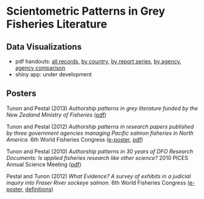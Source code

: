 # Scientometric Patterns in Grey Fisheries Literature


## Data Visualizations

* pdf handouts: [all records](http://solv.ca/GreyFish/Analyses/GreyFish_ExploratoryPlots_AllRecords.pdf),
[by country](http://solv.ca/GreyFish/Analyses/GreyFish_ExploratoryPlots_ByCountry.pdf),
[by report series](http://solv.ca/GreyFish/Analyses/GreyFish_ExploratoryPlots_ByReportType.pdf),
[by agency](http://solv.ca/GreyFish/Analyses/GreyFish_ExploratoryPlots_ByAgency.pdf),
[agency comparison](http://solv.ca/GreyFish/Analyses/GreyFish_ExploratoryPlots_AgencyComparisons.pdf)
* shiny app: under development


## Posters

Tunon and Pestal (2013) *Authorship patterns in grey literature 
funded by the New Zealand Ministry of 
Fisheries* ([pdf](http://solv.ca/GreyFish/Analyses/Tunon&Pestal_AuthorshipPatterns_NZ2013.pdf))

Tunon and Pestal (2012) *Authorship patterns in research papers 
published by three government agencies managing Pacific salmon 
fisheries in North America.* 6th World Fisheries Congress 
([e-poster](http://solv.ca/GreyFish/Analyses/PC5_09_Tunon&Pestal_AuthorshipPatterns_WFC2012.pps), 
[pdf](http://solv.ca/GreyFish/Analyses/PC5_09_Tunon&Pestal_AuthorshipPatterns_WFC2012.pdf))

Tunon and Pestal (2010) *Authorship patterns in 30 years of DFO 
Research Documents: Is applied fisheries research like 
other science?* 2010 PICES Annual Science Meeting
([pdf](http://solv.ca/GreyFish/Analyses/HANDOUTv2_PICES_2010_Tunon&Pestal_Scientometrics.pdf))

Pestal and Tunon (2012) *What Evidence? A survey of exhibits in a 
judicial inquiry into Fraser River sockeye salmon.* 
6th World Fisheries Congress ([e-poster](http://solv.ca/GreyFish/Analyses/PC5_14_Pestal&Tunon_WhatEvidence_WFC2012.pps), 
[definitions](http://solv.ca/GreyFish/Analyses/WhatEvidence_DefinitionsHandout.pdf))




